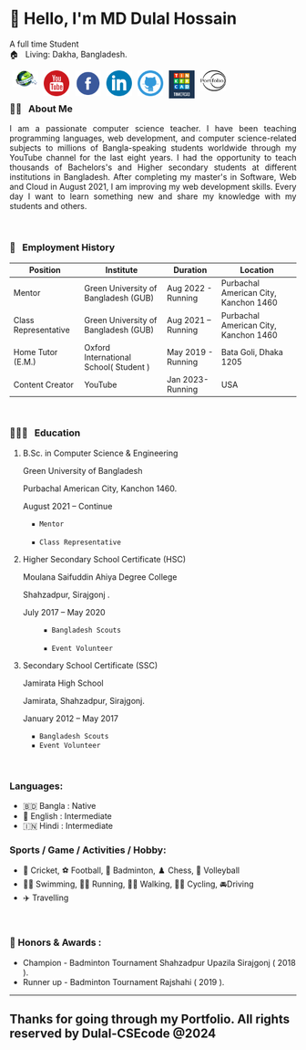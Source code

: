<!-- banner image ends here  -->

<h1> 👋 Hello, I'm MD Dulal Hossain </h1>

A full time Student  
🏠 &nbsp; Living: Dakha, Bangladesh.

<!-- Contact me section starts here  -->

[<img align="left" alt="website" title="website" width="45" hspace="5" src="./images/website.png" />][website]
[<img align="left" alt="youtube" title="youtube link" width="45" hspace="5" src="./images/youtube.svg" />][youtube]
[<img align="left" alt="facebook" title="facebook" width="45" hspace="5" src="./images/facebook.svg" />][facebook]
[<img align="left" alt="linkedin" title="linkedin" width="45" hspace="5" src="./images/linkedin.svg" />][linkedin]
[<img align="left" alt="github" title="github" width="45" hspace="5" src="./images/github.png" />][github]
[<img align="left" alt="tinkercad" title="Tinkercad" width="45" hspace="5" src="./images/tinkercad.PNG" />][tinkercad]
[<img align="left" alt="portfolio" title="portfolio" width="45" hspace="5" src="./images/portfolio.png" />][portfolio]
<br />
<br />

<!-- Contact me section ends here  -->

<!-- about-me section starts here  -->

### 👨‍🏫 &nbsp; About Me

<p align="justify">
I am a passionate computer science teacher. I have been teaching programming languages, web development, and computer science-related subjects to millions of Bangla-speaking students worldwide through my YouTube channel for the last eight years. I had the opportunity to teach thousands of Bachelors's and Higher secondary students at different institutions in Bangladesh. After completing my master's in Software, Web and Cloud in August 2021, I am improving my web development skills. Every day I want to learn something new and share my knowledge with my students and others.
</p>

<br />
<!-- about-me section ends here  -->

<!--
**Dulal-CSEcode/Dulal-CSEcode** is a ✨ _special_ ✨ repository because its `README.md` (this file) appears on your GitHub profile.

Here are some ideas to get you started:

- 🔭 I’m currently working on ...
- 🌱 I’m currently learning ...
- 👯 I’m looking to collaborate on ...
- 🤔 I’m looking for help with ...
- 💬 Ask me about ...
- 📫 How to reach me: ...
- 😄 Pronouns: ...
- ⚡ Fun fact: ...
-->
<!-- other skills and my videos for computer science section starts here  -->

<!-- work experience section starts here  -->

### 💼 &nbsp; Employment History

|      Position       |                   Institute                 |       Duration      |                Location               |
| ------------------- | ------------------------------------------- | ------------------- | ------------------------------------- |
| Mentor              | Green University of Bangladesh (GUB)        | Aug 2022 - Running  | Purbachal American City, Kanchon 1460 |
| Class Representative| Green University of Bangladesh (GUB)        | Aug 2021 – Running  | Purbachal American City, Kanchon 1460 |
| Home Tutor (E.M.)   | Oxford International School( Student )      | May 2019 - Running  | Bata Goli, Dhaka 1205                 |
| Content Creator     | YouTube                                     | Jan 2023- Running   | USA                                   |

<br />
<!-- work experience section ends here  -->
<!-- education section starts here  -->

### 👨🏻‍🎓 &nbsp; Education

1. B.Sc. in Computer Science & Engineering

      Green University of Bangladesh

      Purbachal American City, Kanchon 1460.

      August 2021 – Continue

         ▪ Mentor

         ▪ Class Representative
   
2. Higher Secondary School Certificate (HSC)
   
      Moulana Saifuddin Ahiya Degree College
   
      Shahzadpur, Sirajgonj .
   
      July 2017 – May 2020
   
            ▪ Bangladesh Scouts

            ▪ Event Volunteer
   
3. Secondary School Certificate (SSC) 

      Jamirata High School
    
      Jamirata, Shahzadpur, Sirajgonj.
   
      January 2012 – May 2017
   
         ▪ Bangladesh Scouts
         ▪ Event Volunteer


<br />

<!-- education section ends here  -->

<!-- my languages section starts here  -->

### Languages:

- 🇧🇩 Bangla : Native
- 🏴󠁧󠁢󠁥󠁮󠁧󠁿 English : Intermediate
- 🇮🇳 Hindi : Intermediate
  <br />

<!-- my languages section ends here  -->

<!-- my sports and game section starts here  -->

### Sports / Game / Activities / Hobby:

- 🏏 Cricket, ⚽ Football, 🏸 Badminton, ♟️ Chess, 🏐 Volleyball
- 🏊‍♂️ Swimming, 🏃‍♂️ Running, 🚶‍♂️ Walking, 🚴‍♂️ Cycling, 🚘Driving
- ✈️ Travelling

<br />
<!-- my sports and games section ends here  -->

<!-- Honors & awards section starts here  -->

### 🏅 Honors & Awards :

- Champion - Badminton Tournament Shahzadpur Upazila Sirajgonj ( 2018 ).
- Runner up - Badminton Tournament Rajshahi ( 2019 ).
---

Thanks for going through my Portfolio.
All rights reserved by Dulal-CSEcode @2024
---

<!-- my achievement section ends here  -->

<!-- Links section starts here -->
[website]: https://md-dulal-hossain-protfolio.netlify.app/
[youtube]: https://youtube.com/@dulal-csecode?si=ZCehq0D1Ijm0la6N
[facebook]: https://www.facebook.com/md.dulalhossain.735944?mibextid=ZbWKwL
[linkedin]: https://www.linkedin.com/in/md-dulal-hossain-42b476238/
[github]: https://github.com/Dulal-CSEcode
[Tinkercad]: https://www.tinkercad.com/dashboard
[Portfolio]: https://md-dulal-hossain-protfolio.netlify.app/

<!-- Links section ends here -->
